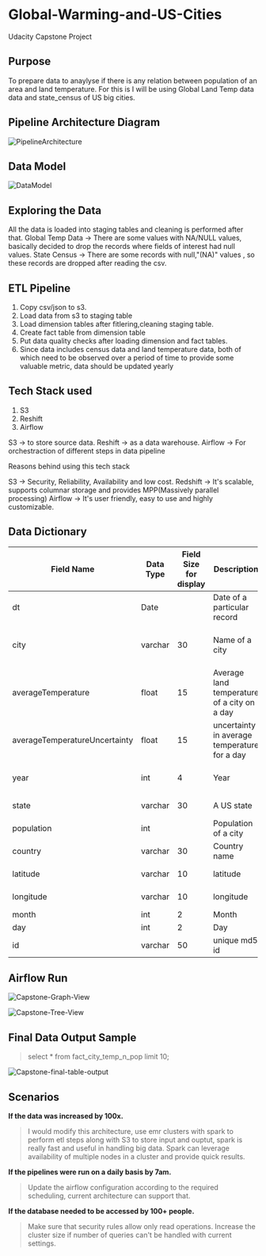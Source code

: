 # Global-Warming-and-US-Cities
Udacity Capstone Project


## Purpose

To prepare data to anaylyse if there is any relation between population of an area and land temperature. For this is I will be using Global Land Temp data data and state_census of US big cities.

## Pipeline Architecture Diagram

![PipelineArchitecture](https://user-images.githubusercontent.com/23046900/147948965-bb76fc75-3f9d-404c-983f-1569f176bd7e.jpg)


## Data Model

![DataModel](https://user-images.githubusercontent.com/23046900/148059288-d2baf655-72b8-477d-9a51-dc705a7d228c.jpg)


## Exploring the Data

All the data is loaded into staging tables and cleaning is performed after that.
Global Temp Data -> There are some values with NA/NULL values, basically decided to drop the records where fields of interest had null values.
State Census -> There are some records with null,"(NA)" values , so these records are dropped after reading the csv.


## ETL Pipeline

1. Copy csv/json to s3.
2. Load data from s3 to staging table
3. Load dimension tables after fitlering,cleaning staging table.
4. Create fact table from dimension table
5. Put data quality checks after loading dimension and fact tables.
6. Since data includes census data and land temperature data, both of which need to be observed over a period
   of time to provide some valuable metric, data should be updated yearly


## Tech Stack used 

1. S3
2. Reshift
3. Airflow

S3 -> to store source data.
Reshift -> as a data warehouse.
Airflow -> For orchestraction of different steps in data pipeline

Reasons behind using this tech stack

S3 -> Security, Reliability, Availability and low cost.
Redshift -> It's scalable, supports columnar storage and provides MPP(Massively parallel processing)
Airflow -> It's user friendly, easy to use and highly customizable.


## Data Dictionary

| Field Name | Data Type | Field Size for display | Description | Table Name |
| ---------- | --------- | ---------------------- | ----------- | ---------- |
| dt | Date |  | Date of a particular record | dim_land_temp , dim_time |
| city | varchar | 30 | Name of a city | dim_land_temp , dim_city, dim_city_pop, fact_city_temp_n_pop |
| averageTemperature | float | 15 | Average land temperature of a city on a day | dim_land_temp , fact_city_temp_n_pop |
| averageTemperatureUncertainty | float | 15 | uncertainty in average temperature for a day  | dim_land_temp , fact_city_temp_n_pop |
| year | int | 4 | Year  | dim_city_pop, dim_time , fact_city_temp_n_pop |
| state | varchar | 30 | A US state  | dim_city_pop , fact_city_temp_n_pop |
| population | int |  | Population of a city  | dim_city_pop , fact_city_temp_n_pop |
| country | varchar | 30 | Country name  | dim_city , fact_city_temp_n_pop |
| latitude | varchar | 10 | latitude | dim_city , fact_city_temp_n_pop |
| longitude | varchar | 10 | longitude  | dim_city , fact_city_temp_n_pop |
| month | int | 2 | Month  | dim_time |
| day | int | 2 | Day  | dim_time |
| id | varchar | 50 | unique md5 id  | fact_city_temp_n_pop |


## Airflow Run

![Capstone-Graph-View](https://user-images.githubusercontent.com/23046900/148825809-d0edb1d0-5dc8-48b9-8478-8dbb0af2c5a7.PNG)

![Capstone-Tree-View](https://user-images.githubusercontent.com/23046900/148825842-92bfa4ea-ea39-493f-8761-5693cc3b246a.PNG)


## Final Data Output Sample

> select * from fact_city_temp_n_pop limit 10;

![Capstone-final-table-output](https://user-images.githubusercontent.com/23046900/148954004-d1fbbdae-5bb5-493e-b393-2bcab89001ee.PNG)


## Scenarios

**If the data was increased by 100x.**
> I would modify this architecture, use emr clusters with spark to perform etl steps along with S3 to store
input and ouptut, spark is really fast and useful in handling big data. Spark can leverage availability of 
multiple nodes in a cluster and provide quick results.

**If the pipelines were run on a daily basis by 7am.**
> Update the airflow configuration according to the required scheduling, current architecture can support that.

**If the database needed to be accessed by 100+ people.**
> Make sure that security rules allow only read operations.
> Increase the cluster size if number of queries can't be handled with current settings.
